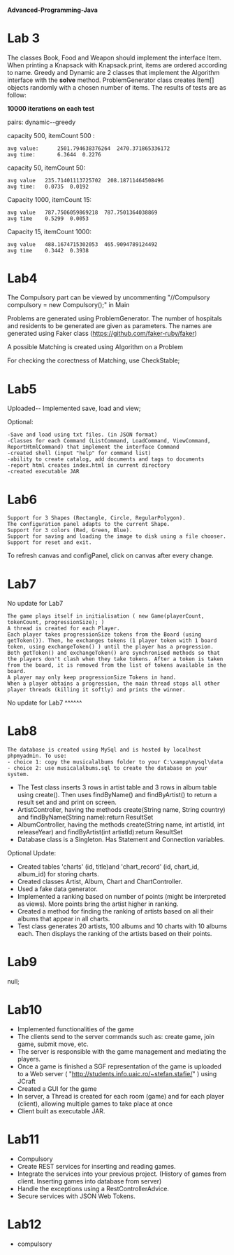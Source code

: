 #### Advanced-Programming-Java

# Lab 3

The classes Book, Food and Weapon should implement the interface Item.
   When printing a Knapsack with Knapsack.print, items are ordered according to name.
   Greedy and Dynamic are 2 classes that implement the Algorithm interface with the **solve** method.
   ProblemGenerator class creates Item[] objects randomly with a chosen number of items.
   The results of tests are as follow:


**10000 iterations on each test**

pairs: dynamic--greedy


capacity 500, itemCount 500 : 

	avg value:  	2501.794638376264  2470.371865336172
   	avg time:     	6.3644  0.2276

capacity 50, itemCount 50:

    avg value 	235.71401113725702  208.18711464508496
	avg time: 	0.0735  0.0192

Capacity 1000, itemCount 15: 	

    avg value  	787.7506059869218  787.7501364038869
	avg time  	0.5299  0.0053

Capacity 15, itemCount 1000:
        
 	avg value	488.1674715302053  465.9094789124492
    avg time	0.3442  0.3938



# Lab4

The Compulsory part can be viewed by uncommenting "//Compulsory compulsory = new Compulsory();" in Main

Problems are generated using ProblemGenerator. The number of hospitals and residents to be generated are given as parameters. The names are generated using Faker class (https://github.com/faker-ruby/faker)

A possible Matching is created using Algorithm on a Problem

For checking the corectness of Matching, use CheckStable;


# Lab5

Uploaded--
Implemented save, load and view; 

Optional:
    
    -Save and load using txt files. (in JSON format)
    -Classes for each Command (ListCommand, LoadCommand, ViewCommand, ReportHtmlCommand) that implement the interface Command
    -created shell (input "help" for command list)
    -ability to create catalog, add documents and tags to documents
    -report html creates index.html in current directory
    -created executable JAR

# Lab6

    Support for 3 Shapes (Rectangle, Circle, RegularPolygon).
    The configuration panel adapts to the current Shape.
    Support for 3 colors (Red, Green, Blue).
    Support for saving and loading the image to disk using a file chooser.
    Support for reset and exit.
To refresh canvas and configPanel, click on canvas after every change.

# Lab7
No update for Lab7

    The game plays itself in initialisation ( new Game(playerCount, tokenCount, progressionSize); )
    A thread is created for each Player.
    Each player takes progressionSize tokens from the Board (using getToken()). Then, he exchanges tokens (1 player token with 1 board token, using exchangeToken() ) until the player has a progression.
    Both getToken() and exchangeToken() are synchronised methods so that the players don't clash when they take tokens. After a token is taken from the board, it is removed from the list of tokens available in the board.
    A player may only keep progressionSize Tokens in hand.
    When a player obtains a progression, the main thread stops all other player threads (killing it softly) and prints the winner.

No update for Lab7 ^^^^^^

# Lab8

    The database is created using MySql and is hosted by localhost phpmyadmin. To use:
    - choice 1: copy the musicalalbums folder to your C:\xampp\mysql\data
    - choice 2: use musicalalbums.sql to create the database on your system.
 
- The Test class inserts 3 rows in artist table and 3 rows in album table using create(). Then uses findByName() and findByArtist() to return a result set and and print on screen.
- ArtistController, having the methods create(String name, String country) and findByName(String name):return ResultSet
- AlbumController, having the methods create(String name, int artistId, int releaseYear) and findByArtist(int artistId):return ResultSet
- Database class is a Singleton. Has Statement and Connection variables.
 
Optional Update:

- Created tables 'charts' (id, title)and 'chart_record' (id, chart_id, album_id) for storing charts.
- Created classes Artist, Album, Chart and ChartController.
- Used a fake data generator.
- Implemented a ranking based on number of points (might be interpreted as views). More points bring the artist higher in ranking.
- Created a method for finding the ranking of artists based on all their albums that appear in all charts. 
- Test class generates 20 artists, 100 albums and 10 charts with 10 albums each. Then displays the ranking of the artists based on their points.

# Lab9

null;

# Lab10

- Implemented functionalities of the game
- The clients send to the server commands such as: create game, join game, submit move, etc.
- The server is responsible with the game management and mediating the players.
- Once a game is finished a SGF representation of the game is uploaded to a Web server ( "http://students.info.uaic.ro/~stefan.stafie/" ) using JCraft
- Created a GUI for the game
- In server, a Thread is created for each room (game) and for each player (client), allowing multiple games to take place at once
- Client built as executable JAR. 

# Lab11
- Compulsory
- Create REST services for inserting and reading games.
- Integrate the services into your previous project. (History of games from client. Inserting games into database from server)
- Handle the exceptions using a RestControllerAdvice.
- Secure services with JSON Web Tokens.

# Lab12

- compulsory